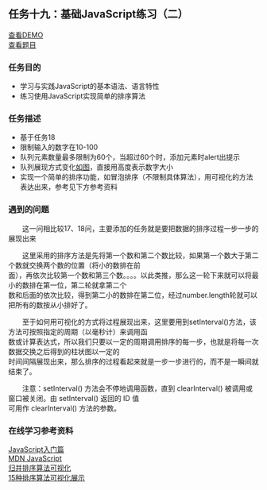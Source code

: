 ## 任务十九：基础JavaScript练习（二）
[查看DEMO](https://rawgit.com/cjlalala/2016-IFE/master/phase02/task19/task19.html)<br>
[查看题目](http://ife.baidu.com/2016/task/detail?taskId=19)
### 任务目的
* 学习与实践JavaScript的基本语法、语言特性
* 练习使用JavaScript实现简单的排序算法

### 任务描述
* 基于任务18
* 限制输入的数字在10-100
* 队列元素数量最多限制为60个，当超过60个时，添加元素时alert出提示
* 队列展现方式变化[如图](http://7xrp04.com1.z0.glb.clouddn.com/task_2_19_1.jpg)，直接用高度表示数字大小
* 实现一个简单的排序功能，如冒泡排序（不限制具体算法），用可视化的方法表达出来，参考见下方参考资料

### 遇到的问题
　　这一问相比较17、18问，主要添加的任务就是要把数据的排序过程一步一步的展现出来<br>
  
　　这里采用的排序方法是先将第一个数和第二个数比较，如果第一个数大于第二个数就交换两个数的位置（将小的数排在前<br>
  面），再依次比较第一个数和第三个数。。。。以此类推，那么这一轮下来就可以将最小的数排在第一位，第二轮就拿第二个<br>
  数和后面的依次比较，得到第二小的数排在第二位，经过number.length轮就可以把所有的数按从小排好了。<br>
  
　　至于如何用可视化的方式将过程展现出来，这里要用到setInterval()方法，该方法可按照指定的周期（以毫秒计）来调用函<br>
  数或计算表达式，所以我们只要以一定的周期调用排序的每一步，也就是将每一次数据交换之后得到的柱状图以一定的<br>
  时间间隔展现出来，那么排序的过程看起来就是一步一步进行的，而不是一瞬间就结束了。<br>
  
　　注意：setInterval() 方法会不停地调用函数，直到 clearInterval() 被调用或窗口被关闭。由 setInterval() 返回的 ID 值<br>
可用作 clearInterval() 方法的参数。<br>

### 在线学习参考资料
[JavaScript入门篇](http://www.imooc.com/learn/36)<br>
[MDN JavaScript](https://developer.mozilla.org/zh-CN/docs/Web/JavaScript)<br>
[归并排序算法可视化](http://v.youku.com/v_show/id_XNTM1NTQxMDMy.html)<br>
[15种排序算法可视化展示](http://v.youku.com/v_show/id_XNjIwNTEzMTA0.html?from=y1.2-1-176.3.3-2.1-1-1-2-0)
